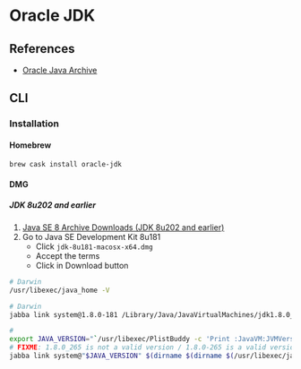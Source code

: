 # Oracle JDK

## References

- [Oracle Java Archive](https://www.oracle.com/java/technologies/oracle-java-archive-downloads.html)

## CLI

### Installation

#### Homebrew

```sh
brew cask install oracle-jdk
```

#### DMG

##### JDK 8u202 and earlier

1. [Java SE 8 Archive Downloads (JDK 8u202 and earlier) ](https://www.oracle.com/java/technologies/javase/javase8-archive-downloads.html)
2. Go to Java SE Development Kit 8u181
   - Click `jdk-8u181-macosx-x64.dmg`
   - Accept the terms
   - Click in Download button

```sh
# Darwin
/usr/libexec/java_home -V

# Darwin
jabba link system@1.8.0-181 /Library/Java/JavaVirtualMachines/jdk1.8.0_181.jdk

#
export JAVA_VERSION="`/usr/libexec/PlistBuddy -c 'Print :JavaVM:JVMVersion' $(dirname $(/usr/libexec/java_home -v 1.8))/Info.plist`"
# FIXME: 1.8.0_265 is not a valid version / 1.8.0-265 is a valid version
jabba link system@"$JAVA_VERSION" $(dirname $(dirname $(/usr/libexec/java_home -v 1.8)))
```

<!-- #### Jabba

```sh
#
jabba install 1.8.0-custom=tgz+file:///tmp/jdk-8u212-linux-x64.tar.gz
``` -->
